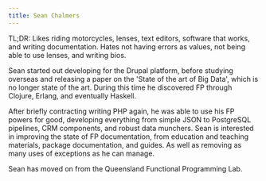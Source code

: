 ```yaml
---
title: Sean Chalmers
---
```


TL;DR:
Likes riding motorcycles, lenses, text editors, software that works, and writing documentation. Hates not having errors as values, not being able to use lenses, and writing bios.

Sean started out developing for the Drupal platform, before studying overseas and releasing a paper on the 'State of the art of Big Data', which is no longer state of the art. During this time he discovered FP through Clojure, Erlang, and eventually Haskell.

After briefly contracting writing PHP again, he was able to use his FP powers for good, developing everything from simple JSON to PostgreSQL pipelines, CRM components, and robust data munchers. Sean is interested in improving the state of FP documentation, from education and teaching materials, package documentation, and guides. As well as removing as many uses of exceptions as he can manage.

Sean has moved on from the Queensland Functional Programming Lab.
